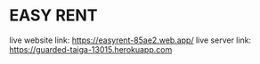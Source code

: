 # EASY RENT
live website link: https://easyrent-85ae2.web.app/
live server link: https://guarded-taiga-13015.herokuapp.com
